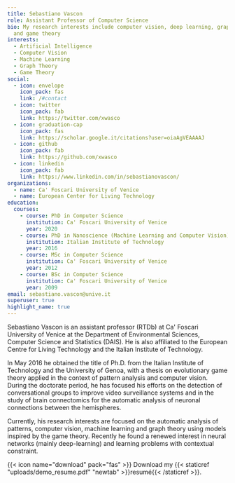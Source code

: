 ```yaml
---
title: Sebastiano Vascon
role: Assistant Professor of Computer Science
bio: My research interests include computer vision, deep learning, graph theory
  and game theory
interests:
  - Artificial Intelligence
  - Computer Vision
  - Machine Learning
  - Graph Theory
  - Game Theory
social:
  - icon: envelope
    icon_pack: fas
    link: /#contact
  - icon: twitter
    icon_pack: fab
    link: https://twitter.com/xwasco
  - icon: graduation-cap
    icon_pack: fas
    link: https://scholar.google.it/citations?user=oiaAgVEAAAAJ
  - icon: github
    icon_pack: fab
    link: https://github.com/xwasco
  - icon: linkedin
    icon_pack: fab
    link: https://www.linkedin.com/in/sebastianovascon/
organizations:
  - name: Ca' Foscari University of Venice
  - name: European Center for Living Technology
education:
  courses:
    - course: PhD in Computer Science
      institution: Ca' Foscari University of Venice
      year: 2020
    - course: PhD in Nanoscience (Machine Learning and Computer Vision)
      institution: Italian Institute of Technology
      year: 2016
    - course: MSc in Computer Science
      institution: Ca' Foscari University of Venice
      year: 2012
    - course: BSc in Computer Science
      institution: Ca' Foscari University of Venice
      year: 2009
email: sebastiano.vascon@unive.it
superuser: true
highlight_name: true
---
```

Sebastiano Vascon is an assistant professor (RTDb) at Ca' Foscari University of Venice at the Department of Environmental Sciences, Computer Science and Statistics (DAIS). He is also affiliated to the European Centre for Living Technology and the Italian Institute of Technology.

In May 2016 he obtained the title of Ph.D. from the Italian Institute of Technology and the University of Genoa, with a thesis on evolutionary game theory applied in the context of pattern analysis and computer vision. During the doctorate period, he has focused his efforts on the detection of conversational groups to improve video surveillance systems and in the study of brain connectomics for the automatic analysis of neuronal connections between the hemispheres. 

Currently, his research interests are focused on the automatic analysis of patterns, computer vision, machine learning and graph theory using models inspired by the game theory. Recently he found a renewed interest in neural networks (mainly deep-learning) and learning problems with contextual constraint.

{{< icon name="download" pack="fas" >}} Download my {{< staticref "uploads/demo_resume.pdf" "newtab" >}}resumé{{< /staticref >}}.